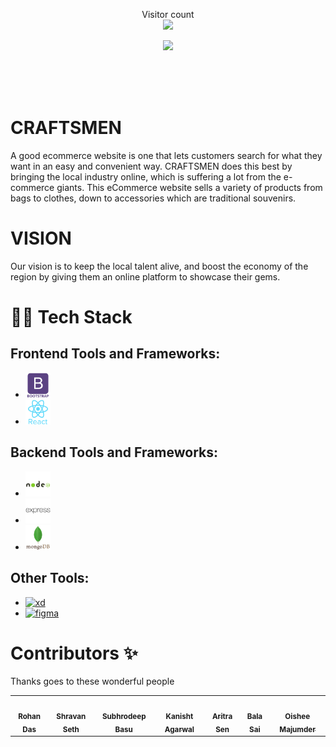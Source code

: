 

<p align="center"> 
  Visitor count<br>
  <img src="https://profile-counter.glitch.me/Craftsmen-GDSC/count.svg" />
</p>

<p align = "center">
    <img src="https://avatars.githubusercontent.com/u/94982474?s=400&u=fda50f8108654cfa9da943b20c0a0aef0170d26b&v=4" />
</p>

<br>
<br>
<br>


# CRAFTSMEN

A good ecommerce website is one that lets customers search for what they want in an easy and convenient way. CRAFTSMEN does this best by bringing the local industry online, which is suffering a lot from the e-commerce giants.
This eCommerce website sells a variety of products from bags to clothes, down to accessories which are traditional souvenirs. <br />

# VISION
Our vision is to keep the local talent alive, and boost the economy of the region by giving them an online platform to showcase their gems. <br />

# 👨‍💻 Tech Stack

## Frontend Tools and Frameworks:  
<ul>
    <li><a href="https://getbootstrap.com" target="_blank" rel="noreferrer"> <img src="https://raw.githubusercontent.com/devicons/devicon/master/icons/bootstrap/bootstrap-plain-wordmark.svg" alt="bootstrap" width="40" height="40"/> </a> </li>
    <li><a href="https://reactjs.org/" target="_blank" rel="noreferrer"> <img src="https://raw.githubusercontent.com/devicons/devicon/master/icons/react/react-original-wordmark.svg" alt="react" width="40" height="40"/> </a></li>
</ul>

## Backend Tools and Frameworks:
<ul>
    <li><a href="https://nodejs.org" target="_blank" rel="noreferrer"> <img src="https://raw.githubusercontent.com/devicons/devicon/master/icons/nodejs/nodejs-original-wordmark.svg" alt="nodejs" width="40" height="40"/> </a> </li>
    <li><a href="https://expressjs.com" target="_blank" rel="noreferrer"> <img src="https://raw.githubusercontent.com/devicons/devicon/master/icons/express/express-original-wordmark.svg" alt="express" width="40" height="40"/> </a> </li>
    <li><a href="https://www.mongodb.com/" target="_blank" rel="noreferrer"> <img src="https://raw.githubusercontent.com/devicons/devicon/master/icons/mongodb/mongodb-original-wordmark.svg" alt="mongodb" width="40" height="40"/> </a> </li>
</ul>

## Other Tools:
<ul>
    <li><a href="https://www.adobe.com/products/xd.html" target="_blank" rel="noreferrer"> <img src="https://cdn.worldvectorlogo.com/logos/adobe-xd.svg" alt="xd" width="40" height="40"/> </a></li>
    <li><a href="https://www.figma.com/" target="_blank" rel="noreferrer"> <img src="https://www.vectorlogo.zone/logos/figma/figma-icon.svg" alt="figma" width="40" height="40"/> </a></li>
</ul>

# Contributors ✨

Thanks goes to these wonderful people

<table>
  <tr>
    <td align="center"><a href="https://github.com/rohan26062001"><img src="https://avatars.githubusercontent.com/u/74822378?v=4" width="100px;" alt=""/><br /><sub><b>Rohan Das</b></sub></a><br /></td>
    <td align="center"><a href="https://github.com/ShravanSeth"><img src="https://avatars.githubusercontent.com/u/64133116?v=4" width="100px;" alt=""/><br /><sub><b>Shravan Seth</b></sub></a><br /></td>
    <td align="center"><a href="https://github.com/SBasu-7870"><img src="https://avatars.githubusercontent.com/u/51238137?v=4" width="100px;" alt=""/><br /><sub><b>Subhrodeep Basu</b></sub></a><br /></td>
    <td align="center"><a href="https://github.com/kanisht09"><img src="https://avatars.githubusercontent.com/u/55939035?v=4" width="100px;" alt=""/><br /><sub><b>Kanisht Agarwal</b></sub></a><br /></td>
    <td align="center"><a href="https://github.com/aritrasen2121"><img src="https://avatars.githubusercontent.com/u/78583922?v=4" width="100px;" alt=""/><br /><sub><b>Aritra Sen</b></sub></a><br /></td>
    <td align="center"><a href="https://github.com/balasai45"><img src="https://avatars.githubusercontent.com/u/67778565?v=4" width="100px;" alt=""/><br /><sub><b>Bala Sai</b></sub></a><br /></td>
    <td align="center"><a href="https://github.com/iamoishee"><img src="https://avatars.githubusercontent.com/u/65833792?v=4" width="100px;" alt=""/><br /><sub><b>Oishee Majumder</b></sub></a><br /></td>
  </tr>
</table>
